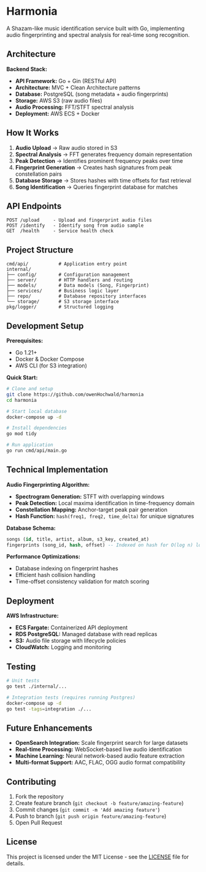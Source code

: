 # Harmonia 

A Shazam-like music identification service built with Go, implementing audio fingerprinting and spectral analysis for real-time song recognition.

## Architecture

**Backend Stack:**
- **API Framework:** Go + Gin (RESTful API)
- **Architecture:** MVC + Clean Architecture patterns
- **Database:** PostgreSQL (song metadata + audio fingerprints)
- **Storage:** AWS S3 (raw audio files)
- **Audio Processing:** FFT/STFT spectral analysis
- **Deployment:** AWS ECS + Docker

## How It Works

1. **Audio Upload** → Raw audio stored in S3
2. **Spectral Analysis** → FFT generates frequency domain representation
3. **Peak Detection** → Identifies prominent frequency peaks over time
4. **Fingerprint Generation** → Creates hash signatures from peak constellation pairs
5. **Database Storage** → Stores hashes with time offsets for fast retrieval
6. **Song Identification** → Queries fingerprint database for matches

## API Endpoints

```
POST /upload     - Upload and fingerprint audio files
POST /identify   - Identify song from audio sample
GET  /health     - Service health check
```

## Project Structure

```
cmd/api/           # Application entry point
internal/
├── config/        # Configuration management
├── server/        # HTTP handlers and routing
├── models/        # Data models (Song, Fingerprint)
├── services/      # Business logic layer
├── repo/          # Database repository interfaces
└── storage/       # S3 storage interface
pkg/logger/        # Structured logging
```

## Development Setup

**Prerequisites:**
- Go 1.21+
- Docker & Docker Compose
- AWS CLI (for S3 integration)

**Quick Start:**
```bash
# Clone and setup
git clone https://github.com/owenHochwald/harmonia
cd harmonia

# Start local database
docker-compose up -d

# Install dependencies
go mod tidy

# Run application
go run cmd/api/main.go
```

## Technical Implementation

**Audio Fingerprinting Algorithm:**
- **Spectrogram Generation:** STFT with overlapping windows
- **Peak Detection:** Local maxima identification in time-frequency domain
- **Constellation Mapping:** Anchor-target peak pair generation
- **Hash Function:** `hash(freq1, freq2, time_delta)` for unique signatures

**Database Schema:**
```sql
songs (id, title, artist, album, s3_key, created_at)
fingerprints (song_id, hash, offset) -- Indexed on hash for O(log n) lookup
```

**Performance Optimizations:**
- Database indexing on fingerprint hashes
- Efficient hash collision handling
- Time-offset consistency validation for match scoring

## Deployment

**AWS Infrastructure:**
- **ECS Fargate:** Containerized API deployment
- **RDS PostgreSQL:** Managed database with read replicas
- **S3:** Audio file storage with lifecycle policies
- **CloudWatch:** Logging and monitoring

## Testing

```bash
# Unit tests
go test ./internal/...

# Integration tests (requires running Postgres)
docker-compose up -d
go test -tags=integration ./...
```

## Future Enhancements

- **OpenSearch Integration:** Scale fingerprint search for large datasets
- **Real-time Processing:** WebSocket-based live audio identification
- **Machine Learning:** Neural network-based audio feature extraction
- **Multi-format Support:** AAC, FLAC, OGG audio format compatibility

## Contributing

1. Fork the repository
2. Create feature branch (`git checkout -b feature/amazing-feature`)
3. Commit changes (`git commit -m 'Add amazing feature'`)
4. Push to branch (`git push origin feature/amazing-feature`)
5. Open Pull Request

## License

This project is licensed under the MIT License - see the [LICENSE](LICENSE) file for details.